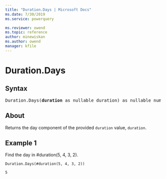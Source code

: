 ```yaml
---
title: "Duration.Days | Microsoft Docs"
ms.date: 7/30/2019
ms.service: powerquery

ms.reviewer: owend
ms.topic: reference
author: minewiskan
ms.author: owend
manager: kfile
---
```

# Duration.Days

## Syntax

<pre>
Duration.Days(<b>duration</b> as nullable duration) as nullable number
</pre> 
  
## About  
Returns the day component of the provided `duration` value, `duration`.

## Example 1
Find the day in #duration(5, 4, 3, 2).

```powerquery-m
Duration.Days(#duration(5, 4, 3, 2))
```

`5`

